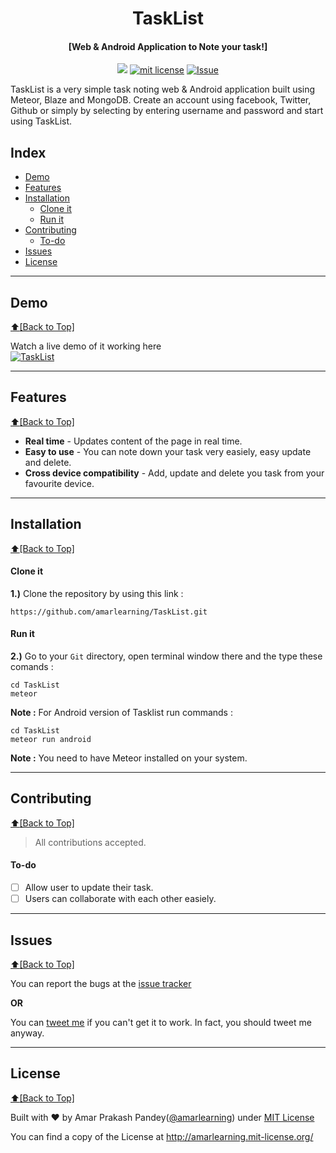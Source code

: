 <h1 align="center" id="tasklist">TaskList</h1>
<h4 align="center">[Web & Android Application to Note your task!]</h4>

<p align="center">
<a href="https://travis-ci.org/amarlearning/TaskList"><img src="https://travis-ci.org/amarlearning/TaskList.svg?branch=master"></a>
<a href="http://amarlearning.mit-license.org/"><img src="https://img.shields.io/pypi/l/pyzipcode-cli.svg" alt="mit license"></a>
<a href="https://github.com/amarlearning/Pingetron/issues"><img src="https://camo.githubusercontent.com/926d8ca67df15de5bd1abac234c0603d94f66c00/68747470733a2f2f696d672e736869656c64732e696f2f62616467652f636f6e747269627574696f6e732d77656c636f6d652d627269676874677265656e2e7376673f7374796c653d666c6174" alt="Issue"></a>
</p>
TaskList is a very simple task noting web & Android application built using Meteor, Blaze and MongoDB. Create an account using facebook, Twitter, Github or simply by selecting by entering username and password and start using TaskList.

## Index
- [Demo](#demo)
- [Features](#features)
- [Installation](#installation)
  - [Clone it](#clone-it)
  - [Run it](#run-it)
- [Contributing](#contributing)
  - [To-do](#to-do)
- [Issues](#issues)
- [License](#license)


***

## Demo
[:arrow_up:\[Back to Top\]](https://github.com/amarlearning/TaskList#tasklist)

Watch a live demo of it working here <br>
[![TaskList](https://raw.githubusercontent.com/amarlearning/TaksList/master/screenshot/tasklist.gif?token=AI8v2U6DlpRKnFK-KPO48Pwz31TClfbxks5Xsj0FwA%3D%3D)](https://youtu.be/D_JO7XkmahQ)


***

## Features
[:arrow_up:\[Back to Top\]](https://github.com/amarlearning/TaskList#tasklist)
 
- **Real time** - Updates content of the page in real time.
- **Easy to use** - You can note down your task very easiely, easy update and delete.
- **Cross device compatibility** - Add, update and delete you task from your favourite device.

***

## Installation
[:arrow_up:\[Back to Top\]](https://github.com/amarlearning/TaskList#tasklist)

#### Clone it

<b>1.)</b> Clone the repository by using this link :
```
https://github.com/amarlearning/TaskList.git
```
#### Run it

<b>2.)</b> Go to your ```Git``` directory, open terminal window there and the type these comands :
```
cd TaskList
meteor
```
<b>Note :</b> For Android version of Tasklist run commands : 
```
cd TaskList
meteor run android
```

<b>Note :</b> You need to have Meteor installed on your system.

***

## Contributing
[:arrow_up:\[Back to Top\]](https://github.com/amarlearning/TaskList#tasklist)

> All contributions accepted.

#### To-do
  
- [ ] Allow user to update their task.
- [ ] Users can collaborate with each other easiely.

***

## Issues
[:arrow_up:\[Back to Top\]](https://github.com/amarlearning/TaskList#tasklist)

You can report the bugs at the [issue tracker](https://github.com/amarlearning/TaskList/issues)

**OR**

You can [tweet me](https://twitter.com/amarpandey007) if you can't get it to work. In fact, you should tweet me anyway.

***

## License
[:arrow_up:\[Back to Top\]](https://github.com/amarlearning/TaskList#tasklist)

Built with ♥ by Amar Prakash Pandey([@amarlearning](http://github.com/amarlearning)) under [MIT License](http://amarlearning.mit-license.org/) 

You can find a copy of the License at http://amarlearning.mit-license.org/
